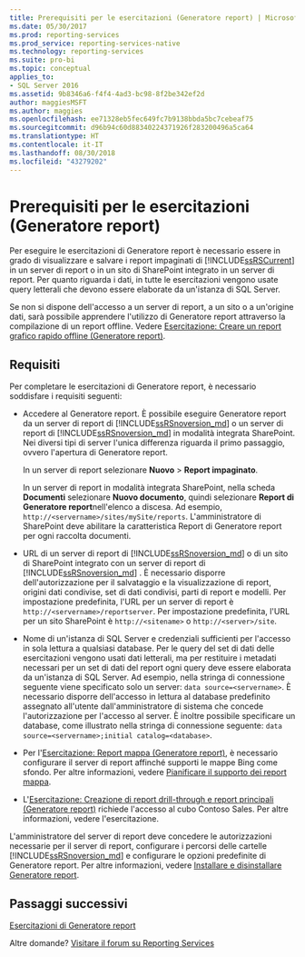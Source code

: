 ```yaml
---
title: Prerequisiti per le esercitazioni (Generatore report) | Microsoft Docs
ms.date: 05/30/2017
ms.prod: reporting-services
ms.prod_service: reporting-services-native
ms.technology: reporting-services
ms.suite: pro-bi
ms.topic: conceptual
applies_to:
- SQL Server 2016
ms.assetid: 9b8346a6-f4f4-4ad3-bc98-8f2be342ef2d
author: maggiesMSFT
ms.author: maggies
ms.openlocfilehash: ee71328eb5fec649fc7b9138bbda5bc7cebeaf75
ms.sourcegitcommit: d96b94c60d88340224371926f283200496a5ca64
ms.translationtype: HT
ms.contentlocale: it-IT
ms.lasthandoff: 08/30/2018
ms.locfileid: "43279202"
---
```

# <a name="prerequisites-for-tutorials-report-builder"></a>Prerequisiti per le esercitazioni (Generatore report)

Per eseguire le esercitazioni di Generatore report è necessario essere in grado di visualizzare e salvare i report impaginati di [!INCLUDE[ssRSCurrent](../includes/ssrscurrent-md.md)] in un server di report o in un sito di SharePoint integrato in un server di report. Per quanto riguarda i dati, in tutte le esercitazioni vengono usate query letterali che devono essere elaborate da un'istanza di SQL Server.  
  
Se non si dispone dell'accesso a un server di report, a un sito o a un'origine dati, sarà possibile apprendere l'utilizzo di Generatore report attraverso la compilazione di un report offline. Vedere [Esercitazione: Creare un report grafico rapido offline &#40;Generatore report&#41;](../reporting-services/report-builder/tutorial-create-a-quick-chart-report-offline-report-builder.md).  

## <a name="requirements"></a>Requisiti

Per completare le esercitazioni di Generatore report, è necessario soddisfare i requisiti seguenti:  
  
-   Accedere al Generatore report. È possibile eseguire Generatore report da un server di report di [!INCLUDE[ssRSnoversion_md](../includes/ssrsnoversion-md.md)] o un server di report di [!INCLUDE[ssRSnoversion_md](../includes/ssrsnoversion-md.md)] in modalità integrata SharePoint. Nei diversi tipi di server l'unica differenza riguarda il primo passaggio, ovvero l'apertura di Generatore report.  
  
    In un server di report selezionare **Nuovo** > **Report impaginato**.
  
    In un server di report in modalità integrata SharePoint, nella scheda **Documenti** selezionare **Nuovo documento**, quindi selezionare **Report di Generatore report**nell'elenco a discesa. Ad esempio, `http://<servername>/sites/mySite/reports`. L'amministratore di SharePoint deve abilitare la caratteristica Report di Generatore report per ogni raccolta documenti.  
  
-   URL di un server di report di [!INCLUDE[ssRSnoversion_md](../includes/ssrsnoversion-md.md)] o di un sito di SharePoint integrato con un server di report di [!INCLUDE[ssRSnoversion_md](../includes/ssrsnoversion-md.md)] . È necessario disporre dell'autorizzazione per il salvataggio e la visualizzazione di report, origini dati condivise, set di dati condivisi, parti di report e modelli. Per impostazione predefinita, l'URL per un server di report è `http://<servername>/reportserver`. Per impostazione predefinita, l'URL per un sito SharePoint è `http://<sitename>` o `http://<server>/site`.  
  
-   Nome di un'istanza di SQL Server e credenziali sufficienti per l'accesso in sola lettura a qualsiasi database. Per le query del set di dati delle esercitazioni vengono usati dati letterali, ma per restituire i metadati necessari per un set di dati del report ogni query deve essere elaborata da un'istanza di SQL Server. Ad esempio, nella stringa di connessione seguente viene specificato solo un server: `data source=<servername>`. È necessario disporre dell'accesso in lettura al database predefinito assegnato all'utente dall'amministratore di sistema che concede l'autorizzazione per l'accesso al server. È inoltre possibile specificare un database, come illustrato nella stringa di connessione seguente: `data source=<servername>;initial catalog=<database>`.  
  
-   Per l'[Esercitazione: Report mappa (Generatore report)](Tutorial:%20Map%20Report%20\(Report%20Builder\).md), è necessario configurare il server di report affinché supporti le mappe Bing come sfondo. Per altre informazioni, vedere [Pianificare il supporto dei report mappa](http://msdn.microsoft.com/5ddc97a7-7ee5-475d-bc49-3b814dce7e19).   

-   L'[Esercitazione: Creazione di report drill-through e report principali (Generatore report)](Tutorial:%20Creating%20Drillthrough%20and%20Main%20Reports%20\(Report%20Builder\).md) richiede l'accesso al cubo Contoso Sales. Per altre informazioni, vedere l'esercitazione. 
  
L'amministratore del server di report deve concedere le autorizzazioni necessarie per il server di report, configurare i percorsi delle cartelle [!INCLUDE[ssRSnoversion_md](../includes/ssrsnoversion-md.md)] e configurare le opzioni predefinite di Generatore report. Per altre informazioni, vedere [Installare e disinstallare Generatore report](http://msdn.microsoft.com/library/2c9a5814-17bf-4947-8fb3-6269e7caa416).  

## <a name="next-steps"></a>Passaggi successivi

[Esercitazioni di Generatore report](../reporting-services/report-builder-tutorials.md)  

Altre domande? [Visitare il forum su Reporting Services](http://go.microsoft.com/fwlink/?LinkId=620231)
